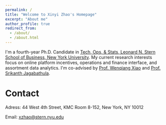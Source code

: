 ```yaml
---
permalink: /
title: "Welcome to Xinyi Zhao's Homepage"
excerpt: "About me"
author_profile: true
redirect_from: 
  - /about/
  - /about.html
---
```


I'm a fourth-year Ph.D. Candidate in [Tech, Ops, & Stats, Leonard N. Stern School of Business, New York University](https://www.stern.nyu.edu/experience-stern/about/departments-centers-initiatives/academic-departments/ioms-dept).
My current research interests focus on online platform incentives, operations and finance interface, and assortment data analytics. I'm co-advised by [Prof. Wenqiang Xiao](http://people.stern.nyu.edu/wxiao/) and [Prof. Srikanth Jagabathula](https://srikanth-jagabathula.com/).


Contact
======
Adress: 44 West 4th Street, KMC Room 8-152, New York, NY 10012

Email: [xzhao@stern.nyu.edu](xzhao@stern.nyu.edu)

